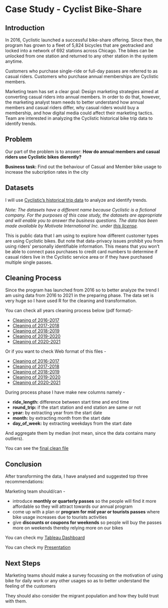 # Case Study - Cyclist Bike-Share

## Introduction

In 2016, Cyclistic launched a successful bike-share offering. Since then, the program has grown to a fleet of 5,824 bicycles that are geotracked and locked into a network of 692 stations across Chicago. The bikes can be unlocked from one station and returned to any other station in the system anytime.

Customers who purchase single-ride or full-day passes are referred to as casual riders. Customers who purchase annual memberships are Cyclistic members.

Marketing team has set a clear goal: Design marketing strategies aimed at converting casual riders into annual members. In order to do that, however, the marketing analyst team needs to better understand how annual members and casual riders differ, why casual riders would buy a membership, and how digital media could affect their marketing tactics. Team are interested in analyzing the Cyclistic historical bike trip data to identify trends.

## Problem
Our part of the problem is to answer: __How do annual members and casual riders use Cyclistic bikes dierently?__

__Business task:__ Find out the behaviour of Casual and Member bike usage to increase the subcription rates in the city

## Datasets
I will use [Cyclistic’s historical trip data](https://divvy-tripdata.s3.amazonaws.com/index.html) to analyze and identify trends. 

_Note: The datasets have a different name because Cyclistic is a fictional company. For the purposes of this case study, the datasets are appropriate and will enable you to answer the business questions. The data has been made available by Motivate International Inc. under [this license](https://www.divvybikes.com/data-license-agreement)._

This is public data that I am using to explore how different customer types are using Cyclistic bikes. But note that data-privacy issues prohibit you from using riders’ personally identifiable information. This means that you won’t be able to connect pass purchases to credit card numbers to determine if casual riders live in the Cyclistic service area or if they have purchased multiple single passes.

## Cleaning Process

Since the program has launched from 2016 so to better analyze the trend I am using data from 2016 to 2021 in the preparing phase. The data set is very huge so I have used R for the cleaning and transformation.

You can check all years cleaning process below (pdf format)- 
- [Cleaning of 2016-2017](https://github.com/IronStark007/Data-Analyst-Portfolio/blob/master/Case%20Study%20-%20Cyclistic%20Bike%20Share/Data%20Cleaning/Bike_sharing_clean-2016-17.pdf)
- [Cleaning of 2017-2018](https://github.com/IronStark007/Data-Analyst-Portfolio/blob/master/Case%20Study%20-%20Cyclistic%20Bike%20Share/Data%20Cleaning/Bike_sharing_clean-2017-18-.pdf)
- [Cleaning of 2018-2019](https://github.com/IronStark007/Data-Analyst-Portfolio/blob/master/Case%20Study%20-%20Cyclistic%20Bike%20Share/Data%20Cleaning/Bike_sharing_clean-2018-19-.pdf)
- [Cleaning of 2019-2020](https://github.com/IronStark007/Data-Analyst-Portfolio/blob/master/Case%20Study%20-%20Cyclistic%20Bike%20Share/Data%20Cleaning/Bike_sharing_clean-2019-2020.pdf)
- [Cleaning of 2020-2021](https://github.com/IronStark007/Data-Analyst-Portfolio/blob/master/Case%20Study%20-%20Cyclistic%20Bike%20Share/Data%20Cleaning/Bike_sharing_clean-2020-2021-.pdf)

Or if you want to check Web format of this files - 
- [Cleaning of 2016-2017](https://rpubs.com/IronStark007/782214)
- [Cleaning of 2017-2018](https://rpubs.com/IronStark007/782251)
- [Cleaning of 2018-2019](https://rpubs.com/IronStark007/782256)
- [Cleaning of 2019-2020](https://rpubs.com/IronStark007/782261)
- [Cleaning of 2020-2021](https://rpubs.com/IronStark007/782955)

During process phase I have make new columns namely - 
* __ride_length:__ difference between start time and end time 
* __round_trip:__ if the start station and end station are same or not 
* __year:__ by extracting year from the start date
* __month:__ by extracting month from the start date
* __day_of_week:__ by extracting weekdays from the start date

And aggregate them by median (not mean, since the data contains many outliers).

You can see the [final clean file](https://github.com/IronStark007/Data-Analyst-Portfolio/blob/master/Case%20Study%20-%20Cyclistic%20Bike%20Share/Data%20Cleaning/tripdata_aggregate.csv)

## Conclusion

After transforming the data, I have analysed and suggested top three recommendations:

Marketing team should/can - 
* introduce __monthly or quarterly passes__ so the people will find it more  affordable so they will attract towards our annual program
* come up with a plan or __program for mid year or tourists passes__ where bike usage increases due to tourists activities
* give __discounts or coupons for weekends__ so people will buy the passes more on weekends thereby relying more on our bikes

You can check my [Tableau Dashboard](https://github.com/IronStark007/Data-Analyst-Portfolio/blob/master/Case%20Study%20-%20Cyclistic%20Bike%20Share/Cyclistic%20Bike-Share%20viz.png)

You can check my [Presentation](https://docs.google.com/presentation/d/1lFHJKADEmFr5k7nHMkYPuCs6T6EQmXsY1LFQYwqIldM/edit?usp=sharing)

## Next Steps

Marketing teams should make a survey focussing on the motivation of using bike for daily work or any other usages so as to better understand the feeling of the customers

They should also consider the migrant population and how they build trust with them. 




